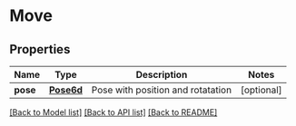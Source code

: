 # Move

## Properties
Name | Type | Description | Notes
------------ | ------------- | ------------- | -------------
**pose** | [**Pose6d**](Pose6d.md) | Pose with position and rotatation | [optional] 

[[Back to Model list]](../README.md#documentation-for-models) [[Back to API list]](../README.md#documentation-for-api-endpoints) [[Back to README]](../README.md)



